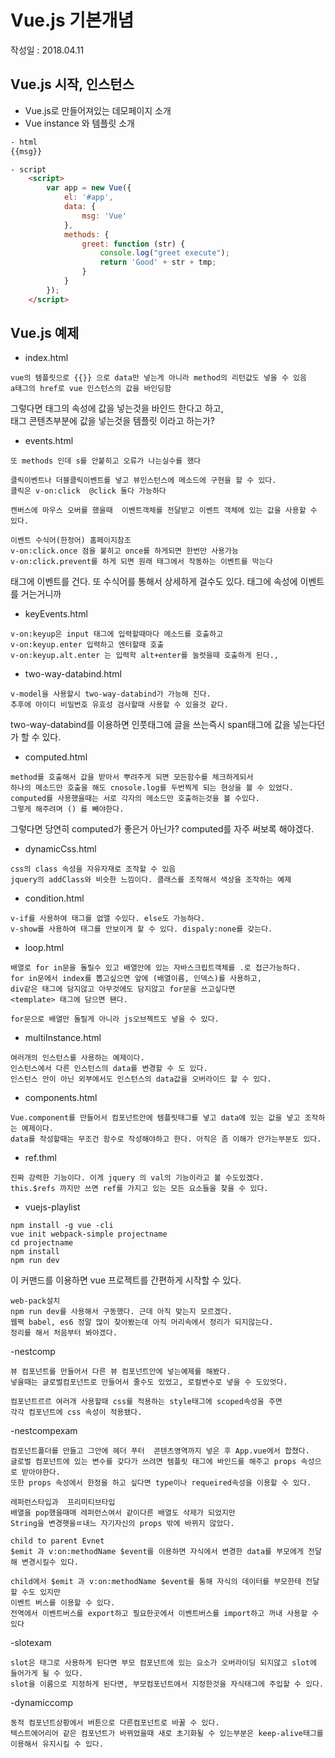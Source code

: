 # Vue.js 기본개념
 작성일 : 2018.04.11

## Vue.js 시작, 인스턴스
- Vue.js로 만들어져있는 데모페이지 소개
- Vue instance 와 템플릿 소개
```html
- html
{{msg}}

- script
    <script> 
        var app = new Vue({
            el: '#app',            
            data: {
                msg: 'Vue'
            },
            methods: {
                greet: function (str) {
                    console.log("greet execute");                    
                    return 'Good' + str + tmp;
                }
            }
        });
    </script>
```

 ## Vue.js 예제
- index.html 
```
vue의 템플릿으로 {{}} 으로 data만 넣는게 아니라 method의 리턴값도 넣을 수 있음
a태그의 href로 vue 인스턴스의 값을 바인딩함  
```
그렇다면 태그의 속성에 값을 넣는것을 바인드 한다고 하고,<br>
태그 콘텐츠부분에 값을 넣는것을 템플릿 이라고 하는가?

- events.html
```
또 methods 인데 s를 안붙히고 오류가 나는실수를 했다

클릭이벤트나 더블클릭이벤트를 넣고 뷰인스턴스에 메소드에 구현을 할 수 있다.
클릭은 v-on:click  @click 둘다 가능하다

캔버스에 마우스 오버를 했을때  이벤트객체를 전달받고 이벤트 객체에 있는 값을 사용할 수 있다.

이벤트 수식어(한정어) 홈페이지참조
v-on:click.once 점을 붙히고 once를 하게되면 한번만 사용가능
v-on:click.prevent를 하게 되면 원래 태그에서 작동하는 이벤트를 막는다
```
태그에 이벤트를 건다. 또 수식어를 통해서 상세하게 걸수도 있다.
태그에 속성에 이벤트를 거는거니까 

- keyEvents.html
```
v-on:keyup은 input 태그에 입력할때마다 메소드를 호출하고
v-on:keyup.enter 입력하고 엔터할때 호출
v-on:keyup.alt.enter 는 입력학 alt+enter를 눌럿을때 호출하게 된다.,
```
- two-way-databind.html
```
v-model을 사용할시 two-way-databind가 가능해 진다.
추후에 아이디 비밀번호 유효성 검사할때 사용할 수 있을것 같다.
```
two-way-databind를 이용하면 인풋태그에 글을 쓰는즉시 span태그에 값을 넣는다던가 할 수 있다.
- computed.html
```
method를 호출해서 값을 받아서 뿌려주게 되면 모든함수를 체크하게되서
하나의 메소드만 호출을 해도 cnosole.log를 두번찍게 되는 현상을 볼 수 있었다.
computed를 사용했을때는 서로 각자의 메소드만 호출하는것을 볼 수있다.
그렇게 해주려며 () 를 빼야한다.
```
그렇다면 당연히 computed가 좋은거 아닌가? computed를 자주 써보록 해야겠다.
- dynamicCss.html
```
css의 class 속성을 자유자재로 조작할 수 있음
jquery의 addClass와 비슷한 느낌이다. 클래스를 조작해서 색상을 조작하는 예제
```
- condition.html
```
v-if를 사용하여 태그를 없앨 수있다. else도 가능하다.
v-show를 사용하여 태그를 안보이게 할 수 있다. dispaly:none를 갖는다.
```
- loop.html
```
배열로 for in문을 돌릴수 있고 배열안에 있는 자바스크립트객체를 .로 접근가능하다.
for in문에서 index를 뽑고싶으면 앞에 (배열이름, 인덱스)를 사용하고,
div같은 태그에 담지않고 아무것에도 담지않고 for문을 쓰고싶다면
<template> 태그에 담으면 됀다.

for문으로 배열만 돌릴게 아니라 js오브젝트도 넣을 수 있다.
```
- multiInstance.html
```
여러개의 인스턴스를 사용하는 예제이다.
인스턴스에서 다른 인스턴스의 data를 변경할 수 도 있다.
인스턴스 안이 아닌 외부에서도 인스턴스의 data값을 오버라이드 할 수 있다.
```
- components.html
```
Vue.component를 만들어서 컴포넌트안에 템플릿태그를 넣고 data에 있는 값을 넣고 조작하는 예제이다.
data를 작성할때는 무조건 함수로 작성해야하고 한다. 아직은 좀 이해가 안가는부분도 있다.
```

- ref.thml
```
진짜 강력한 기능이다. 이게 jquery 의 val의 기능이라고 볼 수도있겠다.
this.$refs 까지만 쓰면 ref를 가지고 있는 모든 요소들을 찾을 수 있다.
```

- vuejs-playlist
```
npm install -g vue -cli
vue init webpack-simple projectname
cd projectname
npm install
npm run dev
```
이 커맨드를 이용하면 vue 프로젝트를 간편하게 시작할 수 있다.

```
web-pack설치
npm run dev를 사용해서 구동했다. 근데 아직 맞는지 모르겠다.
웹팩 babel, es6 정말 많이 찾아봤는데 아직 머리속에서 정리가 되지않는다.
정리를 해서 처음부터 봐야겠다.
```

-nestcomp
```
뷰 컴포넌트를 만들어서 다른 뷰 컴포넌트안에 넣는예제를 해봤다.
넣을때는 글로벌컴포넌트로 만들어서 줄수도 있었고, 로컬변수로 넣을 수 도있엇다.

컴포넌트르르 여러개 사용할때 css를 적용하는 style태그에 scoped속성을 주면
각각 컴포넌트에 css 속성이 적용됐다.
```

-nestcompexam
```
컴포넌트폴더를 만들고 그안에 헤더 푸터  콘텐츠영역까지 넣은 후 App.vue에서 합쳤다.
글로벌 컴포넌트에 있는 변수를 갖다가 쓰려면 템플릿 태그에 바인드를 해주고 props 속성으로 받아야한다.
또한 props 속성에서 한정을 하고 싶다면 type이나 requeired속성을 이용할 수 있다.

레퍼런스타입과  프리미티브타입
배열을 pop했을때매 레퍼런스여서 같이다른 배열도 삭제가 되었지만
String을 변경햇을ㄸ내느 자기자신의 props 밖에 바뀌지 않았다.

child to parent Evnet
$emit 과 v:on:methodName $event를 이용하면 자식에서 변경한 data를 부모에게 전달해 변경시킬수 있다.

child에서 $emit 과 v:on:methodName $event를 통해 자식의 데이터를 부모한테 전달할 수도 있지만
이벤트 버스를 이용할 수 있다.
전역에서 이벤트버스를 export하고 필요한곳에서 이벤트버스를 import하고 꺼내 사용할 수 있다
```

-slotexam
```
slot은 태그로 사용하게 된다면 부모 컴포넌트에 있는 요소가 오버라이딩 되지않고 slot에 들어가게 될 수 있다.
slot을 이름으로 지정하게 된다면, 부모컴포넌트에서 지정한것을 자식태그에 주입할 수 있다.
```

-dynamiccomp
```
동적 컴포넌트상황에서 버튼으로 다른컴포넌트로 바꿀 수 있다.
텍스트에어리어 같은 컴포넌트가 바뀌었을때 새로 초기화될 수 있는부분은 keep-alive태그를 이용해서 유지시킬 수 있다.
```